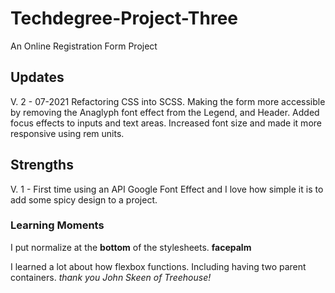 # Techdegree-Project-Three
 An Online Registration Form Project


## Updates 
V. 2 - 07-2021 Refactoring CSS into SCSS. Making the form more accessible by removing the Anaglyph font effect from the Legend, and Header. Added focus effects to inputs and text areas. Increased font size and made it more responsive using rem units.

## Strengths
V. 1 - First time using an API Google Font Effect and I love how simple it is to add some spicy design to a project.

### Learning Moments
I put normalize at the **bottom** of the stylesheets. **facepalm**

I learned a lot about how flexbox functions. Including having two parent containers. *thank you John Skeen of Treehouse!*